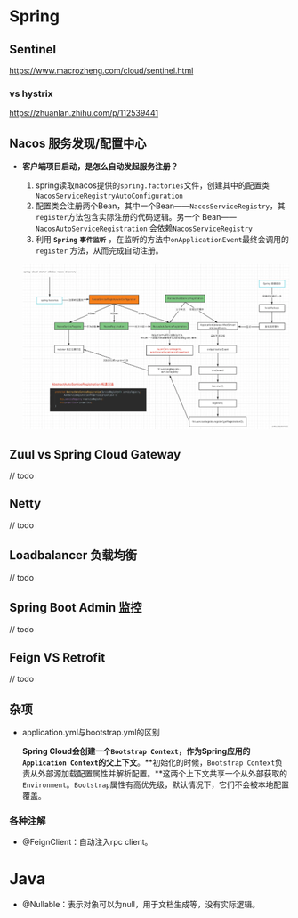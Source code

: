 # Spring

## Sentinel

https://www.macrozheng.com/cloud/sentinel.html

### vs hystrix

https://zhuanlan.zhihu.com/p/112539441

## Nacos 服务发现/配置中心

* **客户端项目启动，是怎么自动发起服务注册？**

  1. spring读取nacos提供的`spring.factories`文件，创建其中的配置类`NacosServiceRegistryAutoConfiguration`
  2. 配置类会注册两个Bean，其中一个Bean——`NacosServiceRegistry`，其`register`方法包含实际注册的代码逻辑。另一个 Bean——`NacosAutoServiceRegistration` 会依赖`NacosServiceRegistry`
  3. 利用 **`Spring`** **`事件监听`** ，在监听的方法中`onApplicationEvent`最终会调用的 `register` 方法，从而完成自动注册。

  ![image-20230708152444653](./pic/image-20230708152444653.png)

  

## Zuul vs Spring Cloud Gateway

// todo

## Netty

// todo

## Loadbalancer 负载均衡

// todo

## Spring Boot Admin 监控

// todo

## Feign VS Retrofit

// todo

## 杂项

* application.yml与bootstrap.yml的区别

  **Spring Cloud会创建一个`Bootstrap Context`，作为Spring应用的`Application Context`的父上下文**。**初始化的时候，`Bootstrap Context`负责从外部源加载配置属性并解析配置。**这两个上下文共享一个从外部获取的`Environment`。`Bootstrap`属性有高优先级，默认情况下，它们不会被本地配置覆盖。

### 各种注解

* @FeignClient：自动注入rpc client。

# Java

* @Nullable：表示对象可以为null，用于文档生成等，没有实际逻辑。